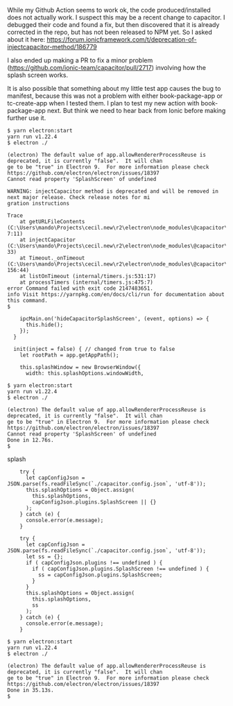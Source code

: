 While my Github Action seems to work ok, the code produced/installed does not actually work. I suspect this may be a recent change to capacitor. I debugged their code and found a fix, but then discovered that it is already corrected in the repo, but has not been released to NPM yet. So I asked about it here: https://forum.ionicframework.com/t/deprecation-of-injectcapacitor-method/186779

I also ended up making a PR to fix a minor problem (https://github.com/ionic-team/capacitor/pull/2717) involving how the splash screen works.

It is also possible that something about my little test app causes the bug to manifest, because this was not a problem with either book-package-app or tc-create-app when I tested them. I plan to test my new action with book-package-app next. But think we need to hear back from Ionic before making further use it.

```
$ yarn electron:start
yarn run v1.22.4
$ electron ./

(electron) The default value of app.allowRendererProcessReuse is deprecated, it is currently "false".  It will chan
ge to be "true" in Electron 9.  For more information please check https://github.com/electron/electron/issues/18397
Cannot read property 'SplashScreen' of undefined

WARNING: injectCapacitor method is deprecated and will be removed in next major release. Check release notes for mi
gration instructions

Trace
    at getURLFileContents (C:\Users\mando\Projects\cecil.new\r2\electron\node_modules\@capacitor\electron\index.js:
7:11)
    at injectCapacitor (C:\Users\mando\Projects\cecil.new\r2\electron\node_modules\@capacitor\electron\index.js:20:
33)
    at Timeout._onTimeout (C:\Users\mando\Projects\cecil.new\r2\electron\node_modules\@capacitor\electron\index.js:
156:44)
    at listOnTimeout (internal/timers.js:531:17)
    at processTimers (internal/timers.js:475:7)
error Command failed with exit code 2147483651.
info Visit https://yarnpkg.com/en/docs/cli/run for documentation about this command.
$
```


```
    ipcMain.on('hideCapacitorSplashScreen', (event, options) => {
      this.hide();
    });
  }

  init(inject = false) { // changed from true to false
    let rootPath = app.getAppPath();

    this.splashWindow = new BrowserWindow({
      width: this.splashOptions.windowWidth,
```

```
$ yarn electron:start
yarn run v1.22.4
$ electron ./

(electron) The default value of app.allowRendererProcessReuse is deprecated, it is currently "false".  It will chan
ge to be "true" in Electron 9.  For more information please check https://github.com/electron/electron/issues/18397
Cannot read property 'SplashScreen' of undefined
Done in 12.76s.
$
```



splash
```
    try {
      let capConfigJson = JSON.parse(fs.readFileSync(`./capacitor.config.json`, 'utf-8'));
      this.splashOptions = Object.assign(
        this.splashOptions,
        capConfigJson.plugins.SplashScreen || {}
      );
    } catch (e) {
      console.error(e.message);
    }
```

```
    try {
      let capConfigJson = JSON.parse(fs.readFileSync(`./capacitor.config.json`, 'utf-8'));
      let ss = {};
      if ( capConfigJson.plugins !== undefined ) {
        if ( capConfigJson.plugins.SplashScreen !== undefined ) {
          ss = capConfigJson.plugins.SplashScreen;
        }
      }
      this.splashOptions = Object.assign(
        this.splashOptions,
        ss
      );
    } catch (e) {
      console.error(e.message);
    }
```

```
$ yarn electron:start
yarn run v1.22.4
$ electron ./

(electron) The default value of app.allowRendererProcessReuse is deprecated, it is currently "false".  It will chan
ge to be "true" in Electron 9.  For more information please check https://github.com/electron/electron/issues/18397
Done in 35.13s.
$
```
